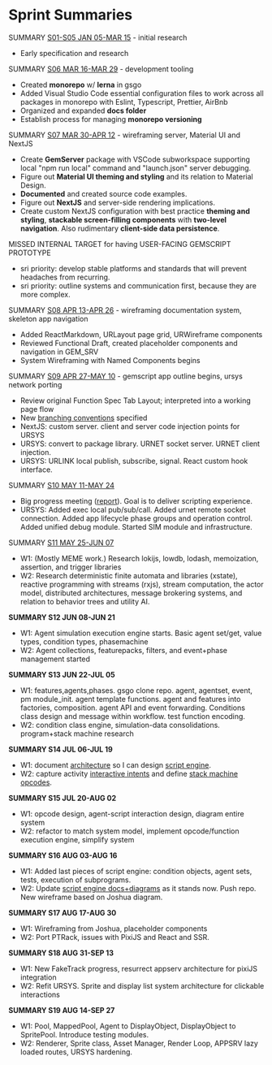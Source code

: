 # Sprint Summaries



SUMMARY [S01-S05 JAN 05-MAR 15](sprint-01-05.md) - initial research

* Early specification and research

SUMMARY [S06 MAR 16-MAR 29](sprint-06.md) - development tooling

* Created **monorepo** w/ **lerna** in gsgo
* Added Visual Studio Code essential configuration files to work across all packages in monorepo with Eslint, Typescript, Prettier, AirBnb
* Organized and expanded **docs folder**
* Establish process for managing **monorepo versioning**

SUMMARY [S07 MAR 30-APR 12](sprint-07.md) - wireframing server, Material UI and NextJS

* Create **GemServer** package with VSCode subworkspace supporting local "npm run local" command and "launch.json" server debugging.
* Figure out **Material UI theming and styling** and its relation to Material Design. 
* **Documented** and created source code examples.
* Figure out **NextJS** and server-side rendering implications.
* Create custom NextJS configuration with best practice **theming and styling**, **stackable  screen-filling components** with **two-level navigation**. Also rudimentary **client-side data persistence**.

MISSED INTERNAL TARGET for having USER-FACING GEMSCRIPT PROTOTYPE

* sri priority: develop stable platforms and standards that will prevent headaches from recurring.
* sri priority: outline systems and communication first, because they are more complex.

SUMMARY [S08 APR 13-APR 26](sprint-08.md) - wireframing documentation system, skeleton app navigation

* Added ReactMarkdown, URLayout page grid, URWireframe components
* Reviewed Functional Draft, created placeholder components and navigation in GEM_SRV
* System Wireframing with Named Components begins

SUMMARY [S09 APR 27-MAY 10](sprint-09.md) - gemscript app outline begins, ursys network porting

* Review original Function Spec Tab Layout; interpreted into a working page flow
* New [branching conventions](20-tooling/21-branch-flow.md) specified
* NextJS: custom server. client and server code injection points for URSYS
* URSYS: convert to package library. URNET socket server. URNET client injection.
* URSYS: URLINK local publish, subscribe, signal. React custom hook interface.

SUMMARY [S10 MAY 11-MAY 24](sprint-10.md)

* Big progress meeting ([report](https://docs.google.com/document/d/1gcpPCefTuLCah1151jIJpozmt8ggZqRXmpyGrQv3ViQ/edit)). Goal is to deliver scripting experience.
* URSYS: Added exec local pub/sub/call. Added urnet remote socket connection. Added app lifecycle phase groups and operation control. Added unified debug module. Started SIM module and infrastructure.

SUMMARY [S11 MAY 25-JUN 07](sprint-11.md)

* W1: (Mostly MEME work.) Research lokijs, lowdb, lodash, memoization, assertion, and trigger libraries
* W2: Research deterministic finite automata and libraries (xstate), reactive programming with streams (rxjs), stream computation, the actor model, distributed architectures, message brokering systems, and relation to behavior trees and utility AI.

**SUMMARY S12 JUN 08-JUN 21**

* W1: Agent simulation execution engine starts. Basic agent set/get, value types, condition types, phasemachine
* W2: Agent collections, featurepacks, filters, and event+phase management started

**SUMMARY S13 JUN 22-JUL 05**

* W1: features,agents,phases. gsgo clone repo. agent, agentset, event, pm module_init. agent template functions. agent and features into factories, composition. agent API and event forwarding. Conditions class design and message within workflow. test function encoding. 
* W2:  condition class engine, simulation-data consolidations. program+stack machine research

**SUMMARY S14 JUL 06-JUL 19**

* W1: document [architecture](https://whimsical.com/Hd6ztovsXEV4DGZeja1BTB) so I can design [script engine](https://whimsical.com/N9br22U6RWCJAqSiNEHkGG).
* W2: capture activity [interactive intents](https://docs.google.com/document/d/15_z_fw7Lp0qwFL_wPGhRSvNs4DiLxf0yoGR6JFmZdpA/edit) and define [stack machine opcodes](https://docs.google.com/spreadsheets/d/1jLPHsRAsP65oHNrtxJOpEgP6zbS1xERLEz9B0SC5CTo/edit#gid=934723724).

**SUMMARY S15 JUL 20-AUG 02**

* W1: opcode design, agent-script interaction design, diagram entire system
* W2: refactor to match system model, implement opcode/function execution engine, simplify system

**SUMMARY S16 AUG 03-AUG 16**

* W1: Added last pieces of script engine: condition objects, agent sets, tests, execution of subprograms.
* W2: Update [script engine docs+diagrams](https://gitlab.com/stepsys/gem-step/gsgo/-/merge_requests/9) as it stands now. Push repo. New wireframe based on Joshua diagram.

**SUMMARY S17 AUG 17-AUG 30**

* W1: Wireframing from Joshua, placeholder components
* W2: Port PTRack, issues with PixiJS and React and SSR.

**SUMMARY S18 AUG 31-SEP 13**

* W1: New FakeTrack progress, resurrect appserv architecture for pixiJS integration
* W2: Refit URSYS. Sprite and display list system architecture for clickable interactions

**SUMMARY S19 AUG 14-SEP 27**

* W1: Pool, MappedPool, Agent to DisplayObject, DisplayObject to SpritePool. Introduce testing modules.
* W2: Renderer, Sprite class, Asset Manager, Render Loop, APPSRV lazy loaded routes, URSYS hardening.

